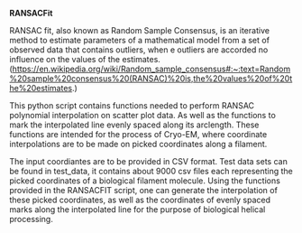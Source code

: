 <b>RANSACFit</b>

RANSAC fit, also known as Random Sample Consensus, is an iterative method to estimate parameters of a mathematical model from a set of observed data that contains outliers, when e outliers are accorded no influence on the values of the estimates. (https://en.wikipedia.org/wiki/Random_sample_consensus#:~:text=Random%20sample%20consensus%20(RANSAC)%20is,the%20values%20of%20the%20estimates.)

This python script contains functions needed to perform RANSAC polynomial interpolation on scatter plot data. As well as the functions to mark the interpolated line evenly spaced along its arclength. These functions are intended for the process of Cryo-EM, where coordinate interpolations are to be made on picked coordinates along a filament.

The input coordiantes are to be provided in CSV format. Test data sets can be found in test_data, it contains about 9000 csv files each representing the picked coordinates of a biological filament molecule. Using the functions provided in the RANSACFIT script, one can generate the interpolation of these picked coordinates, as well as the coordinates of evenly spaced marks along the interpolated line for the purpose of biological helical processing.

